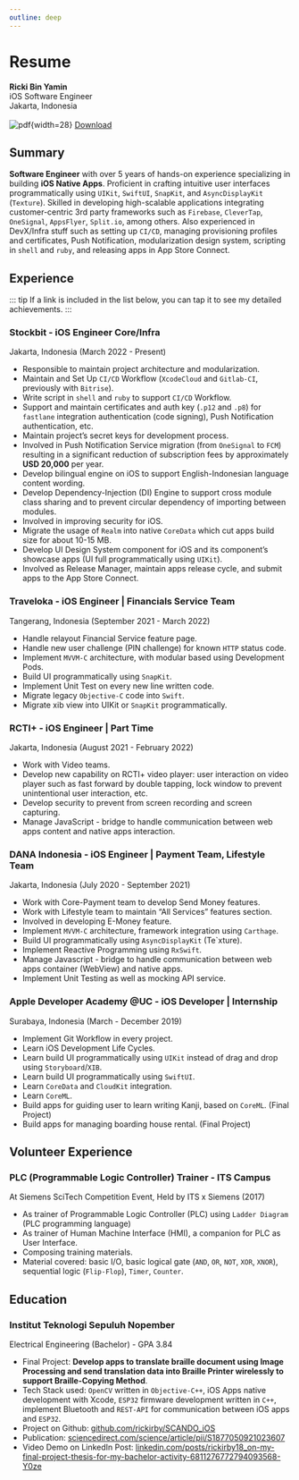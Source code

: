 ```yaml
---
outline: deep
---
```


# Resume

**Ricki Bin Yamin**<br>
iOS Software Engineer<br>
Jakarta, Indonesia<br><br>
![pdf](/pdf.png){width=28}
[Download](/resume_ricki_bin_yamin.pdf)

## Summary
**Software Engineer** with over 5 years of hands-on experience specializing in building **iOS Native Apps**. Proficient in crafting intuitive user interfaces programmatically using `UIKit`, `SwiftUI`, `SnapKit`, and `AsyncDisplayKit` (`Texture`). Skilled in developing high-scalable applications integrating customer-centric 3rd party frameworks such as `Firebase`, `CleverTap`, `OneSignal`, `AppsFlyer`, `Split.io`, among others. Also experienced in DevX/Infra stuff such as setting up `CI/CD`, managing provisioning profiles and certificates, Push Notification, modularization design system, scripting in `shell` and `ruby`, and releasing apps in App Store Connect.

## Experience

::: tip
If a link is included in the list below, you can tap it to see my detailed achievements.
:::

### Stockbit - iOS Engineer Core/Infra
Jakarta, Indonesia (March 2022 - Present)<br>

- Responsible to maintain project architecture and modularization.
- Maintain and Set Up `CI/CD` Workflow (`XcodeCloud` and `Gitlab-CI`, previously with `Bitrise`).
- Write script in `shell` and `ruby` to support `CI/CD` Workflow.
- Support and maintain certificates and auth key (`.p12` and `.p8`) for `fastlane` integration authentication (code signing), Push Notification authentication, etc.
- Maintain project’s secret keys for development process.
- Involved in Push Notification Service migration (from `OneSignal` to `FCM`) resulting in a significant reduction of subscription fees by approximately **USD 20,000** per year.
- Develop bilingual engine on iOS to support English-Indonesian language content wording.
- Develop Dependency-Injection (DI) Engine to support cross module class sharing and to prevent circular dependency of importing between modules.
- Involved in improving security for iOS.
- Migrate the usage of `Realm` into native `CoreData` which cut apps build size for about 10-15 MB.
- Develop UI Design System component for iOS and its component’s showcase apps (UI full programmatically using `UIKit`).
- Involved as Release Manager, maintain apps release cycle, and submit apps to the App Store Connect.

### Traveloka - iOS Engineer | Financials Service Team
Tangerang, Indonesia (September 2021 - March 2022)<br>

- Handle relayout Financial Service feature page.
- Handle new user challenge (PIN challenge) for known `HTTP` status code.
- Implement `MVVM-C` architecture, with modular based using Development Pods.
- Build UI programmatically using `SnapKit`.
- Implement Unit Test on every new line written code.
- Migrate legacy `Objective-C` code into `Swift`.
- Migrate xib view into UIKit or `SnapKit` programmatically.

### RCTI+ - iOS Engineer | Part Time
Jakarta, Indonesia (August 2021 - February 2022)<br>

- Work with Video teams.
- Develop new capability on RCTI+ video player: user interaction on video player such as fast forward by double tapping, lock window to prevent unintentional user interaction, etc.
- Develop security to prevent from screen recording and screen capturing.
- Manage JavaScript - bridge to handle communication between web apps content and native apps interaction.

### DANA Indonesia - iOS Engineer | Payment Team, Lifestyle Team
Jakarta, Indonesia (July 2020 - September 2021)<br>

- Work with Core-Payment team to develop Send Money features.
- Work with Lifestyle team to maintain “All Services” features section.
- Involved in developing E-Money feature.
- Implement `MVVM-C` architecture, framework integration using `Carthage`.
- Build UI programmatically using `AsyncDisplayKit` (Te`xture).
- Implement Reactive Programming using `RxSwift`.
- Manage Javascript - bridge to handle communication between web apps container (WebView) and native apps.
- Implement Unit Testing as well as mocking API service.

### Apple Developer Academy @UC - iOS Developer | Internship
Surabaya, Indonesia (March - December 2019)<br>

- Implement Git Workflow in every project.
- Learn iOS Development Life Cycles.
- Learn build UI programmatically using `UIKit` instead of drag and drop using `Storyboard`/`XIB`.
- Learn build UI programmatically using `SwiftUI`.
- Learn `CoreData` and `CloudKit` integration.
- Learn `CoreML`.
- Build apps for guiding user to learn writing Kanji, based on `CoreML`. (Final Project)
- Build apps for managing boarding house rental. (Final Project)

## Volunteer Experience

### PLC (Programmable Logic Controller) Trainer - ITS Campus
At Siemens SciTech Competition Event, Held by ITS x Siemens (2017)<br>

- As trainer of Programmable Logic Controller (PLC) using `Ladder Diagram` (PLC programming language)
- As trainer of Human Machine Interface (HMI), a companion for PLC as User Interface.
- Composing training materials.
- Material covered: basic I/O, basic logical gate (`AND`, `OR`, `NOT`, `XOR`, `XNOR`), sequential logic (`Flip-Flop`), `Timer`, `Counter`.

## Education

### Institut Teknologi Sepuluh Nopember
Electrical Engineering (Bachelor) - GPA 3.84

- Final Project: **Develop apps to translate braille document using Image Processing and send translation data into Braille Printer wirelessly to support Braille-Copying Method**.
- Tech Stack used: `OpenCV` written in `Objective-C++`, iOS Apps native development with Xcode, `ESP32` firmware development written in `C++`, implement Bluetooth and `REST-API` for communication between iOS apps and `ESP32`.
- Project on Github: [github.com/rickirby/SCANDO_iOS](https://github.com/rickirby/SCANDO_iOS)
- Publication: [sciencedirect.com/science/article/pii/S1877050921023607](https://sciencedirect.com/science/article/pii/S1877050921023607)
- Video Demo on LinkedIn Post: [linkedin.com/posts/rickirby18_on-my-final-project-thesis-for-my-bachelor-activity-6811276772794093568-Y0ze](https://linkedin.com/posts/rickirby18_on-my-final-project-thesis-for-my-bachelor-activity-6811276772794093568-Y0ze)